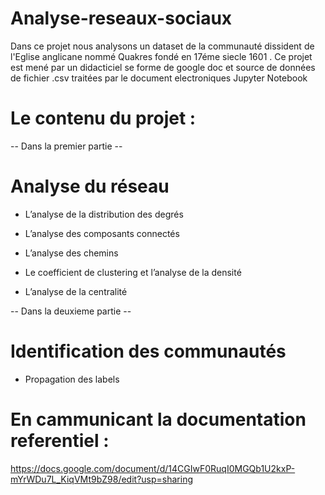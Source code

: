 # Analyse-reseaux-sociaux

Dans ce projet nous analysons un dataset de la communauté dissident de l'Eglise anglicane  nommé Quakres fondé en 17éme siecle 1601 .
Ce projet est mené par un didacticiel se forme de google doc et source de données de fichier .csv traitées par le document electroniques Jupyter Notebook

# Le contenu du projet  : 

-- Dans la premier partie -- 

#  Analyse du réseau

* L’analyse de la distribution des degrés

* L’analyse des composants connectés

* L’analyse des chemins 

* Le coefficient de clustering et l’analyse de la densité

* L’analyse de la centralité



-- Dans la deuxieme partie -- 

# Identification des communautés

* Propagation des labels





# En cammunicant la documentation referentiel : 

https://docs.google.com/document/d/14CGIwF0RuqI0MGQb1U2kxP-mYrWDu7L_KiqVMt9bZ98/edit?usp=sharing
